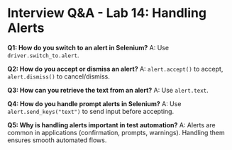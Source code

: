 # Interview Q&A - Lab 14: Handling Alerts

**Q1: How do you switch to an alert in Selenium?**
A: Use `driver.switch_to.alert`.

**Q2: How do you accept or dismiss an alert?**
A: `alert.accept()` to accept, `alert.dismiss()` to cancel/dismiss.

**Q3: How can you retrieve the text from an alert?**
A: Use `alert.text`.

**Q4: How do you handle prompt alerts in Selenium?**
A: Use `alert.send_keys("text")` to send input before accepting.

**Q5: Why is handling alerts important in test automation?**
A: Alerts are common in applications (confirmation, prompts, warnings). Handling them ensures smooth automated flows.
